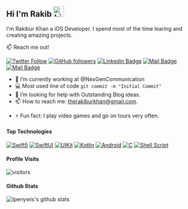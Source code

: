 ## Hi I'm Rakib <img src="https://user-images.githubusercontent.com/1303154/88677602-1635ba80-d120-11ea-84d8-d263ba5fc3c0.gif" width="28px" alt="hi">

I'm Rakibur Khan a iOS Developer. I spend most of the time learing and creating amazing projects.

:mailbox: Reach me out!

[![Twitter Follow](https://img.shields.io/twitter/follow/TheRakiburKhan?style=social)](https://twitter.com/intent/follow?screen_name=TheRakiburKhan) [![GitHub followers](https://img.shields.io/github/followers/TheRakiburKhan?style=social)](https://github.com/badges/shields/fork) [![Linkedin Badge](https://img.shields.io/badge/-TheRakiburKhan-0e76a8?style=flat&labelColor=0e76a8&logo=linkedin&logoColor=white)](https://www.linkedin.com/in/TheRakiburKhan) [![Mail Badge](https://img.shields.io/badge/-@TheRakiburKhan-e84393?style=flat&labelColor=e84393&logo=instagram&logoColor=white)](https://instagram.com/TheRakiburKhan) [![Mail Badge](https://img.shields.io/badge/-TheRakiburKhan-c0392b?style=flat&labelColor=c0392b&logo=gmail&logoColor=white)](mailto:therakiburkhan@gmail.com)

<!-- TODO: Add last video link -->

- 🔭 I’m currently working at @NexGenCommunication
- :computer: Most used line of code `git commit -m "Initial Commit"`
- 🤔 I’m looking for help with Outstanding Blog ideas.
- 📫 How to reach me: therakiburkhan@gmail.com.
<!-- 😄 Pronouns: CoderOne, Ipenywis, islempenywis.-->
- ⚡ Fun fact: I play video games and go on tours very often.

#### Top Technologies

<!-- TODO: Make technologies links takes you to repositories -->

[![Swift5](https://img.shields.io/badge/-Swift_5-F05138?style=for-the-badge&labelColor=black&logo=swift&logoColor=#F05138)](#) [![SwiftUI](https://img.shields.io/badge/-SwiftUI-FFFFFF?style=for-the-badge&labelColor=black&logo=ios&logoColor=#000000)](#) [![UIKit](https://img.shields.io/badge/-UIKit-FFFFFF?style=for-the-badge&labelColor=black&logo=ios&logoColor=#000000)](#) [![Kotlin](https://img.shields.io/badge/-Kotlin-7F52FF?style=for-the-badge&labelColor=black&logo=kotlin&logoColor=7F52FF)](#) [![Android](https://img.shields.io/badge/-Android-3DDC84?style=for-the-badge&labelColor=black&logo=android&logoColor=#3DDC84)](#) [![C](https://img.shields.io/badge/-C_Language-A8B9CC?style=for-the-badge&labelColor=black&logo=c&logoColor=#A8B9CC)](#) [![Shell Script](https://img.shields.io/badge/-Shell_Script-FCC624?style=for-the-badge&labelColor=black&logo=linux&logoColor=#FCC624)](#)

<!--
### Tutorials

[<img align="left" alt="React" width="26px" src="https://raw.githubusercontent.com/github/explore/80688e429a7d4ef2fca1e82350fe8e3517d3494d/topics/react/react.png" />][reactplaylist]

[<img align="left" alt="HTML5" width="26px" src="https://raw.githubusercontent.com/github/explore/80688e429a7d4ef2fca1e82350fe8e3517d3494d/topics/html/html.png" />][htmltutorial]

[<img align="left" alt="JavaScript" width="26px" src="https://raw.githubusercontent.com/github/explore/80688e429a7d4ef2fca1e82350fe8e3517d3494d/topics/javascript/javascript.png" />][javascripttutorial]

[<img align="left" alt="Visual Studio Code" width="26px" src="https://raw.githubusercontent.com/github/explore/80688e429a7d4ef2fca1e82350fe8e3517d3494d/topics/visual-studio-code/visual-studio-code.png" />][vscodetutorial]

<img align="left" alt="Sass" width="26px" src="https://raw.githubusercontent.com/github/explore/80688e429a7d4ef2fca1e82350fe8e3517d3494d/topics/sass/sass.png" />

<img align="left" alt="Node.js" width="26px" src="https://raw.githubusercontent.com/github/explore/80688e429a7d4ef2fca1e82350fe8e3517d3494d/topics/nodejs/nodejs.png" />

<img align="left" alt="GraphQL" width="26px" src="https://raw.githubusercontent.com/github/explore/80688e429a7d4ef2fca1e82350fe8e3517d3494d/topics/graphql/graphql.png" />

<img align="left" alt="Deno" width="26px" src="https://raw.githubusercontent.com/github/explore/361e2821e2dea67711cde99c9c40ed357061cf27/topics/deno/deno.png" />

<img align="left" alt="SQL" width="26px" src="https://raw.githubusercontent.com/github/explore/80688e429a7d4ef2fca1e82350fe8e3517d3494d/topics/sql/sql.png" />

<img align="left" alt="MySQL" width="26px" src="https://raw.githubusercontent.com/github/explore/80688e429a7d4ef2fca1e82350fe8e3517d3494d/topics/mysql/mysql.png" />

<img align="left" alt="Git" width="26px" src="https://raw.githubusercontent.com/github/explore/80688e429a7d4ef2fca1e82350fe8e3517d3494d/topics/git/git.png" />

<img align="left" alt="MongoDB" width="26px" src="https://raw.githubusercontent.com/github/explore/80688e429a7d4ef2fca1e82350fe8e3517d3494d/topics/mongodb/mongodb.png" />

<br />
<br />

#### Bizness
- :paperclip: [My Resume/CV](https://github.com/ipenywis/ipenywis/blob/master/resumes/resume%20v1.0.pdf)
- :email: ipenywis@gmail.com
-->

#### Profile Visits 

![visitors](https://visitor-badge.glitch.me/badge?page_id=therakiburkhan..visitor-badge)

<!--
<details>
<summary>
  More stuff about me
</summary>

<br >

I love sharing knowledge and putting tutorials, courses and posts together for helping other developers, and tjat's why CoderOne Youtube Channel exists!

#### What is CoderOne?

CoderOne is a youtube channel for learning Web/Mobile development, coding and design. Including new technologies and frameworks and anything really related to development world.
-->
<!--
#### Coding Stats

<!--START_SECTION:waka-->
<!--
```text
TypeScript   15 hrs 41 mins  ████████████████████▓░░░░   82.29 % 
HTML         1 hr 50 mins    ██▒░░░░░░░░░░░░░░░░░░░░░░   09.61 % 
Markdown     1 hr 27 mins    ██░░░░░░░░░░░░░░░░░░░░░░░   07.63 % 
Other        2 mins          ░░░░░░░░░░░░░░░░░░░░░░░░░   00.25 % 
YAML         2 mins          ░░░░░░░░░░░░░░░░░░░░░░░░░   00.19 % 
```
-->
<!--END_SECTION:waka-->
>

#### Github Stats

![Ipenywis's github stats](https://github-readme-stats-therakiburkhan.vercel.app//api?username=TheRakiburKhan&count_private=true&theme=tokyonight&hide=contribs,prs)

</details>


[reactplaylist]: https://www.youtube.com/watch?v=KxXXEL-k47Y&list=PLvXDmnBbOF7RnYiZvDwl2Pzcs2kfi10wd
[vscodetutorial]: https://www.youtube.com/watch?v=Bkie2ai8qeE&t=8s
[htmltutorial]: https://www.youtube.com/watch?v=VK6MXVxOsws&t=27s
[javascripttutorial]: https://www.youtube.com/watch?v=D-LHKvmX37E

[website]: http://therakiburkhan.me
[twitter]: https://twitter.com/TheRakiburKhan
[instagram]: https://instagram.com/TheRakiburKhan
[linkedin]: https://linkedin.com/in/TheRakiburKhan